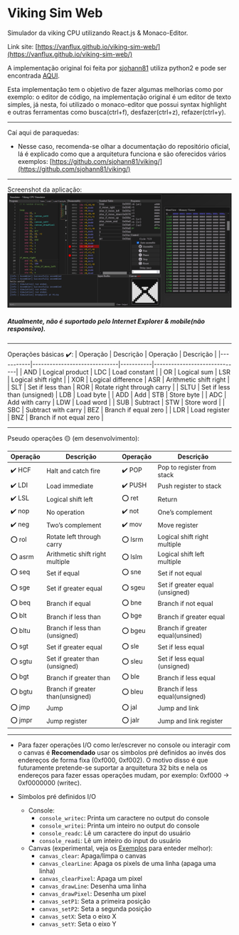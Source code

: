 # Viking Sim Web

Simulador da viking CPU utilizando React.js & Monaco-Editor.

Link site: [https://vanflux.github.io/viking-sim-web/](https://vanflux.github.io/viking-sim-web/)

A implementação original foi feita por [sjohann81](https://github.com/sjohann81/) utiliza python2 e pode ser encontrada [AQUI](https://github.com/sjohann81/viking/).

Esta implementação tem o objetivo de fazer algumas melhorias como por exemplo: o editor de código, na implementação original é um editor de texto simples, já nesta, foi utilizado o monaco-editor que possui syntax highlight e outras ferramentas como busca(ctrl+f), desfazer(ctrl+z), refazer(ctrl+y).

---

Caí aqui de paraquedas:
- Nesse caso, recomenda-se olhar a documentação do repositório oficial, lá é explicado como que a arquitetura funciona e são oferecidos vários exemplos: [https://github.com/sjohann81/viking/](https://github.com/sjohann81/viking/)

---

Screenshot da aplicação:
![](screenshot.png)

##### **Atualmente, não é suportado pelo Internet Explorer & mobile(não responsivo).**

---

Operações básicas ✔️:
| Operação  | Descrição                    | Operação  | Descrição                    |
|-----------|------------------------------|-----------|------------------------------|
| AND       | Logical product              | LDC       | Load constant                |
| OR        | Logical sum                  | LSR       | Logical shift right          |
| XOR       | Logical difference           | ASR       | Arithmetic shift right       |
| SLT       | Set if less than             | ROR       | Rotate right through carry   |
| SLTU      | Set if less than (unsigned)  | LDB       | Load byte                    |
| ADD       | Add                          | STB       | Store byte                   |
| ADC       | Add with carry               | LDW       | Load word                    |
| SUB       | Subtract                     | STW       | Store word                   |
| SBC       | Subtract with carry          | BEZ       | Branch if equal zero         |
| LDR       | Load register                | BNZ       | Branch if not equal zero     |

---

Pseudo operações 🟡 (em desenvolvimento):

| Operação  | Descrição                       | Operação  | Descrição                       |
|-----------|---------------------------------|-----------|---------------------------------|
| ✔️ HCF    | Halt and catch fire             | ✔️ POP    | Pop to register from stack      |
| ✔️ LDI    | Load immediate                  | ✔️ PUSH   | Push register to stack          |
| ✔️ LSL    | Logical shift left              | ⭕ ret    | Return                          |
| ✔️ nop    | No operation                    | ✔️ not    | One’s complement                |
| ✔️ neg    | Two’s complement                | ✔️ mov    | Move register                   |
| ⭕ rol    | Rotate left through carry       | ⭕ lsrm   | Logical shift right multiple    |
| ⭕ asrm   | Arithmetic shift right multiple | ⭕ lslm   | Logical shift left multiple     |
| ⭕ seq    | Set if equal                    | ⭕ sne    | Set if not equal                |
| ⭕ sge    | Set if greater equal            | ⭕ sgeu   | Set if greater equal (unsigned) |
| ⭕ beq    | Branch if equal                 | ⭕ bne    | Branch if not equal             |
| ⭕ blt    | Branch if less than             | ⭕ bge    | Branch if greater equal         |
| ⭕ bltu   | Branch if less than (unsigned)  | ⭕ bgeu   | Branch if greater equal(unsined)|
| ⭕ sgt    | Set if greater equal            | ⭕ sle    | Set if less equal               |
| ⭕ sgtu   | Set if greater than (unsigned)  | ⭕ sleu   | Set if less equal (unsigned)    |
| ⭕ bgt    | Branch if greater than          | ⭕ ble    | Branch if less equal            |
| ⭕ bgtu   | Branch if greater than(unsigned)| ⭕ bleu   | Branch if less equal(unsigned)  |
| ⭕ jmp    | Jump                            | ⭕ jal    | Jump and link                   |
| ⭕ jmpr   | Jump register                   | ⭕ jalr   | Jump and link register          |

---

* Para fazer operações I/O como ler/escrever no console ou interagir com o canvas é **Recomendado** usar os simbolos pré definidos ao invés dos endereços de forma fixa (0xf000, 0xf002). O motivo disso é que futuramente pretende-se suportar a arquitetura 32 bits e nela os endereços para fazer essas operações mudam, por exemplo: 0xf000 -> 0xf0000000 (writec).

* Símbolos pré definidos I/O
  * Console:
    * `console_writec`: Printa um caractere no output do console
    * `console_writei`: Printa um inteiro no output do console
    * `console_readc`: Lê um caractere do input do usuário
    * `console_readi`: Lê um inteiro do input do usuário
  * Canvas (experimental, veja os [Exemplos](./examples/canvas/) para enteder melhor):
    * `canvas_clear`: Apaga/limpa o canvas
    * `canvas_clearLine`: Apaga os pixels de uma linha (apaga uma linha)
    * `canvas_clearPixel`: Apaga um pixel
    * `canvas_drawLine`: Desenha uma linha
    * `canvas_drawPixel`: Desenha um pixel
    * `canvas_setP1`: Seta a primeira posição
    * `canvas_setP2`: Seta a segunda posição
    * `canvas_setX`: Seta o eixo X
    * `canvas_setY`: Seta o eixo Y